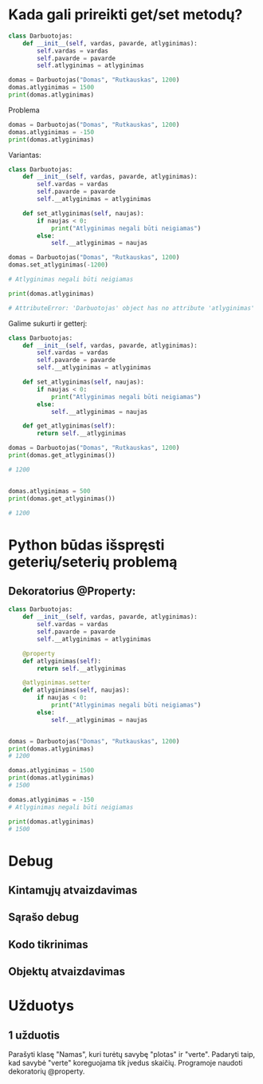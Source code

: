 # Kada gali prireikti get/set metodų?
```python
class Darbuotojas:
    def __init__(self, vardas, pavarde, atlyginimas):
        self.vardas = vardas
        self.pavarde = pavarde
        self.atlyginimas = atlyginimas

domas = Darbuotojas("Domas", "Rutkauskas", 1200)
domas.atlyginimas = 1500
print(domas.atlyginimas)
```
Problema
```python
domas = Darbuotojas("Domas", "Rutkauskas", 1200)
domas.atlyginimas = -150
print(domas.atlyginimas)
```
Variantas:
```python
class Darbuotojas:
    def __init__(self, vardas, pavarde, atlyginimas):
        self.vardas = vardas
        self.pavarde = pavarde
        self.__atlyginimas = atlyginimas

    def set_atlyginimas(self, naujas):
        if naujas < 0:
            print("Atlyginimas negali būti neigiamas")
        else:
            self.__atlyginimas = naujas

domas = Darbuotojas("Domas", "Rutkauskas", 1200)
domas.set_atlyginimas(-1200)

# Atlyginimas negali būti neigiamas

print(domas.atlyginimas)

# AttributeError: 'Darbuotojas' object has no attribute 'atlyginimas'
```
Galime sukurti ir getterį:
```python
class Darbuotojas:
    def __init__(self, vardas, pavarde, atlyginimas):
        self.vardas = vardas
        self.pavarde = pavarde
        self.__atlyginimas = atlyginimas

    def set_atlyginimas(self, naujas):
        if naujas < 0:
            print("Atlyginimas negali būti neigiamas")
        else:
            self.__atlyginimas = naujas

    def get_atlyginimas(self):
        return self.__atlyginimas

domas = Darbuotojas("Domas", "Rutkauskas", 1200)
print(domas.get_atlyginimas())

# 1200


domas.atlyginimas = 500
print(domas.get_atlyginimas())

# 1200
```
# Python būdas išspręsti geterių/seterių problemą
## Dekoratorius @Property:
```python
class Darbuotojas:
    def __init__(self, vardas, pavarde, atlyginimas):
        self.vardas = vardas
        self.pavarde = pavarde
        self.__atlyginimas = atlyginimas

    @property
    def atlyginimas(self):
        return self.__atlyginimas

    @atlyginimas.setter
    def atlyginimas(self, naujas):
        if naujas < 0:
            print("Atlyginimas negali būti neigiamas")
        else:
            self.__atlyginimas = naujas


domas = Darbuotojas("Domas", "Rutkauskas", 1200)
print(domas.atlyginimas)
# 1200

domas.atlyginimas = 1500
print(domas.atlyginimas)
# 1500

domas.atlyginimas = -150
# Atlyginimas negali būti neigiamas

print(domas.atlyginimas)
# 1500
```

# Debug
## Kintamųjų atvaizdavimas
## Sąrašo debug
## Kodo tikrinimas
## Objektų atvaizdavimas


# Užduotys
## 1 užduotis
Parašyti klasę "Namas", kuri turėtų savybę "plotas" ir "verte". Padaryti taip, kad savybė "verte" koreguojama tik įvedus skaičių. Programoje naudoti dekoratorių @property.

